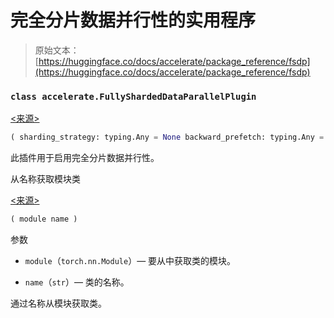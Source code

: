 # 完全分片数据并行性的实用程序

> 原始文本：[https://huggingface.co/docs/accelerate/package_reference/fsdp](https://huggingface.co/docs/accelerate/package_reference/fsdp)

### `class accelerate.FullyShardedDataParallelPlugin`

[<来源>](https://github.com/huggingface/accelerate/blob/v0.27.2/src/accelerate/utils/dataclasses.py#L872)

```py
( sharding_strategy: typing.Any = None backward_prefetch: typing.Any = None mixed_precision_policy: typing.Any = None auto_wrap_policy: Optional = None cpu_offload: typing.Any = None ignored_modules: Optional = None state_dict_type: typing.Any = None state_dict_config: typing.Any = None optim_state_dict_config: typing.Any = None limit_all_gathers: bool = True use_orig_params: bool = True param_init_fn: Optional = None sync_module_states: bool = True forward_prefetch: bool = False activation_checkpointing: bool = False )
```

此插件用于启用完全分片数据并行性。

从名称获取模块类

[<来源>](https://github.com/huggingface/accelerate/blob/v0.27.2/src/accelerate/utils/dataclasses.py#L1025)

```py
( module name )
```

参数

+   `module`（`torch.nn.Module`）— 要从中获取类的模块。

+   `name`（`str`）— 类的名称。

通过名称从模块获取类。
